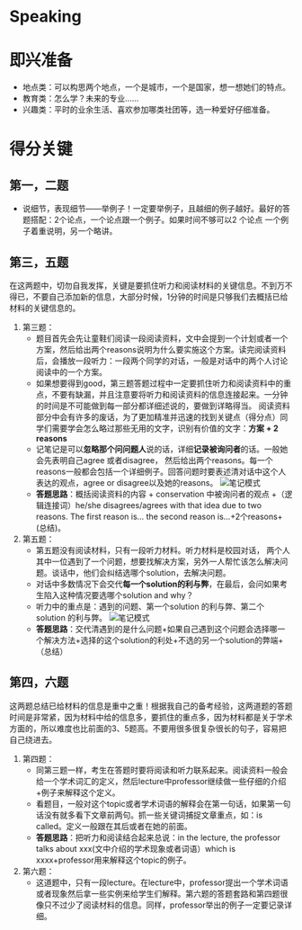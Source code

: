 # Speaking

# 即兴准备
- 地点类：可以构思两个地点，一个是城市，一个是国家，想一想她们的特点。
- 教育类：怎么学？未来的专业......
- 兴趣类：平时的业余生活、喜欢参加哪类社团等，选一种爱好仔细准备。

# 得分关键

## 第一，二题
- 说细节，表现细节——举例子！一定要举例子，且越细的例子越好。最好的答题搭配：2个论点，一个论点跟一个例子。如果时间不够可以2 个论点 一个例子着重说明，另一个略讲。

## 第三，五题
在这两题中，切勿自我发挥，关键是要抓住听力和阅读材料的关键信息。不到万不得已，不要自己添加新的信息，大部分时候，1分钟的时间是只够我们去概括已给材料的关键信息的。

1. 第三题：
	- 题目首先会先让童鞋们阅读一段阅读资料，文中会提到一个计划或者一个方案，然后给出两个reasons说明为什么要实施这个方案。读完阅读资料后，会播放一段听力：一段两个同学的对话，一般是对话中的两个人讨论阅读中的一个方案。
	- 如果想要得到good，第三题答题过程中一定要抓住听力和阅读资料中的重点，不要有缺漏，并且注意要将听力和阅读资料的信息连接起来。一分钟的时间是不可能做到每一部分都详细述说的，要做到详略得当。 阅读资料部分中会有许多的废话，为了更加精准并迅速的找到关键点（得分点）同学们需要学会怎么略过那些无用的文字，识别有价值的文字：**方案 + 2 reasons**
	- 记笔记是可以**忽略那个问问题人**说的话，详细**记录被询问者**的话。一般她会先表明自己agree 或者disagree， 然后给出两个reasons。每一个reasons一般都会包括一个详细例子。回答问题时要表述清对话中这个人表达的观点，agree or disagree以及她的reasons。 ![笔记模式](http://mmbiz.qpic.cn/mmbiz_png/jLhkzY0vJ4ZWeDr33Qib0kpCC8MukCMSMRnROld7QLib2DA4cicQVQiaTOVA380Ot0Vs3FuNgN03IxNgM7EiaKxtP1g/640?wx_fmt=png&tp=webp&wxfrom=5&wx_lazy=1)
	- **答题思路**：概括阅读资料的内容 + conservation 中被询问者的观点 +（逻辑连接词）he/she disagrees/agrees with that idea due to two reasons. The first reason is… the second reason is...+2个reasons+ (总结)。
1. 第五题：
	- 第五题没有阅读材料，只有一段听力材料。听力材料是校园对话， 两个人其中一位遇到了一个问题，想要找解决方案，另外一人帮忙该怎么解决问题。谈话中，他们会纠结选哪个solution，去解决问题。
	- 对话中多数情况下会交代**每一个solution的利与弊**，在最后，会问如果考生陷入这种情况要选哪个solution and why？
	- 听力中的重点是：遇到的问题、第一个solution 的利与弊、第二个solution 的利与弊。 ![笔记模式](http://mmbiz.qpic.cn/mmbiz_png/jLhkzY0vJ4ZWeDr33Qib0kpCC8MukCMSM3UYGTJfpiafh4Aib3eU0lnAZCluQsCd2xoSHvHZhian5oCkQJibNns8M0Q/640?wx_fmt=png&tp=webp&wxfrom=5&wx_lazy=1)
	- **答题思路**：交代清遇到的是什么问题+如果自己遇到这个问题会选择哪一个解决方法+选择的这个solution的利处+不选的另一个solution的弊端+（总结）

## 第四，六题
这两题总结已给材料的信息是重中之重！根据我自己的备考经验，这两道题的答题时间是非常紧，因为材料中给的信息多，要抓住的重点多，因为材料都是关于学术方面的，所以难度也比前面的3、5题高。不要用很多很复杂很长的句子，容易把自己绕进去。

1. 第四题：
	- 同第三题一样，考生在答题时要将阅读和听力联系起来。阅读资料一般会给一个学术词汇的定义，然后lecture中professor继续做一些仔细的介绍+例子来解释这个定义。
	- 看题目，一般对这个topic或者学术词语的解释会在第一句话，如果第一句话没有就多看下文章前两句。抓一些关键词捕捉文章重点，如：is called。定义一般跟在其后或者在她的前面。 
	- **答题思路**：把听力和阅读结合起来总说：in the lecture, the professor talks about xxx(文中介绍的学术现象或者词语）which is xxxx+professor用来解释这个topic的例子。
2. 第六题：
	- 这道题中，只有一段lecture。在lecture中，professor提出一个学术词语或者现象然后拿一些实例来给学生们解释。第六题的答题套路和第四题很像只不过少了阅读材料的信息。同样，professor举出的例子一定要记录详细。